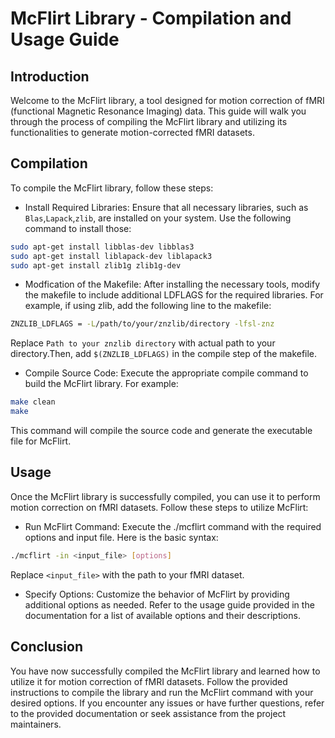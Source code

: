 # McFlirt Library - Compilation and Usage Guide

## Introduction
Welcome to the McFlirt library, a tool designed for motion correction of fMRI (functional Magnetic Resonance Imaging) data. This guide will walk you through the process of compiling the McFlirt library and utilizing its functionalities to generate motion-corrected fMRI datasets.

## Compilation
To compile the McFlirt library, follow these steps:
- Install Required Libraries:
    Ensure that all necessary libraries, such as `Blas`,`Lapack`,`zlib`, are installed on your system. Use the following command to install those:
```bash
sudo apt-get install libblas-dev libblas3
sudo apt-get install liblapack-dev liblapack3
sudo apt-get install zlib1g zlib1g-dev
```

- Modfication of the Makefile:
  After installing the necessary tools, modify the makefile to include additional LDFLAGS for the required libraries. For example, if using zlib, add the following line to the makefile:
```bash
ZNZLIB_LDFLAGS = -L/path/to/your/znzlib/directory -lfsl-znz
```
Replace `Path to your znzlib directory` with actual path to your directory.Then, add `$(ZNZLIB_LDFLAGS)` in the compile step of the makefile.

- Compile Source Code:
    Execute the appropriate compile command to build the McFlirt library. For example:
```bash
make clean
make
```
This command will compile the source code and generate the executable file for McFlirt.

## Usage
Once the McFlirt library is successfully compiled, you can use it to perform motion correction on fMRI datasets. Follow these steps to utilize McFlirt:
- Run McFlirt Command:
    Execute the ./mcflirt command with the required options and input file. Here is the basic syntax:
```bash
./mcflirt -in <input_file> [options]
```
Replace `<input_file>` with the path to your fMRI dataset.

- Specify Options:
    Customize the behavior of McFlirt by providing additional options as needed. Refer to the usage guide provided in the documentation for a list of available options and their descriptions.

## Conclusion
You have now successfully compiled the McFlirt library and learned how to utilize it for motion correction of fMRI datasets. Follow the provided instructions to compile the library and run the McFlirt command with your desired options. If you encounter any issues or have further questions, refer to the provided documentation or seek assistance from the project maintainers.
